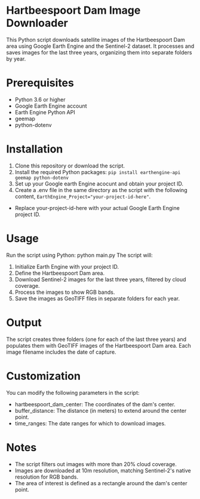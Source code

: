 # Hartbeespoort Dam Image Downloader
This Python script downloads satellite images of the Hartbeespoort Dam area using Google Earth Engine and the Sentinel-2 dataset. It processes and saves images for the last three years, organizing them into separate folders by year.
# Prerequisites

- Python 3.6 or higher
- Google Earth Engine account
- Earth Engine Python API
- geemap
- python-dotenv

# Installation

1. Clone this repository or download the script.
2. Install the required Python packages: `pip install earthengine-api geemap python-dotenv`
3. Set up your Google earth Engine acocunt and obtain your project ID.
4. Create a .env file in the same directory as the script with the following content, `EarthEngine_Project="your-project-id-here"`. 
- Replace your-project-id-here with your actual Google Earth Engine project ID.

# Usage
Run the script using Python: python main.py
The script will:

1. Initialize Earth Engine with your project ID.
2. Define the Hartbeespoort Dam area.
3. Download Sentinel-2 images for the last three years, filtered by cloud coverage.
4. Process the images to show RGB bands.
5. Save the images as GeoTIFF files in separate folders for each year.

# Output
The script creates three folders (one for each of the last three years) and populates them with GeoTIFF images of the Hartbeespoort Dam area. Each image filename includes the date of capture.

# Customization
You can modify the following parameters in the script:

- hartbeespoort_dam_center: The coordinates of the dam's center.
- buffer_distance: The distance (in meters) to extend around the center point.
- time_ranges: The date ranges for which to download images.

# Notes

- The script filters out images with more than 20% cloud coverage.
- Images are downloaded at 10m resolution, matching Sentinel-2's native resolution for RGB bands.
- The area of interest is defined as a rectangle around the dam's center point.
